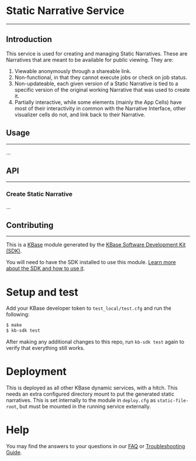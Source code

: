 # Static Narrative Service
---
## Introduction

This service is used for creating and managing Static Narratives. These are Narratives that are meant to be available for public viewing. They are:

1. Viewable anonymously through a shareable link.
2. Non-functional, in that they cannot execute jobs or check on job status.
3. Non-updateable, each given version of a Static Narrative is tied to a specific version of the original working Narrative that was used to create it.
4. Partially interactive, while some elements (mainly the App Cells) have most of their interactivity in common with the Narrative Interface, other visualizer cells do not, and link back to their Narrative.

## Usage
---
...

## API
---
### Create Static Narrative
...

## Contributing
---
This is a [KBase](https://kbase.us) module generated by the [KBase Software Development Kit (SDK)](https://github.com/kbase/kb_sdk).

You will need to have the SDK installed to use this module. [Learn more about the SDK and how to use it](https://kbase.github.io/kb_sdk_docs/).

# Setup and test

Add your KBase developer token to `test_local/test.cfg` and run the following:

```bash
$ make
$ kb-sdk test
```

After making any additional changes to this repo, run `kb-sdk test` again to verify that everything still works.

# Deployment

This is deployed as all other KBase dynamic services, with a hitch. This needs an extra configured directory mount to put the generated static narratives. This is set internally to the module in `deploy.cfg` as `static-file-root`, but must be mounted in the running service externally.

# Help

You may find the answers to your questions in our [FAQ](https://kbase.github.io/kb_sdk_docs/references/questions_and_answers.html) or [Troubleshooting Guide](https://kbase.github.io/kb_sdk_docs/references/troubleshooting.html).
